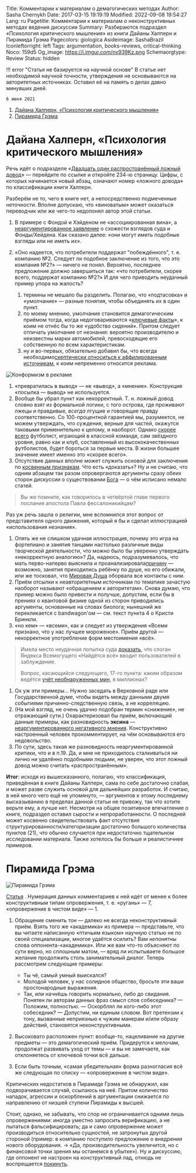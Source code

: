 Title: Комментарии к материалам о демагогических методах
Author: Sasha Chernykh
Date: 2017-03-15 19:19:19
Modified: 2022-09-08 19:54:27
Lang: ru
Pagetitle: Комментарии к материалам о неконструктивных методах ведения дискуссии
Summary: Разбираются подраздел «Психология критического мышления» из книги Дайаны Халперн и Пирамида Грэма
Pagecolors: giologica
Asideimage: SashaBrazil
Iconleftorright: left
Tags: argumentation, books-reviews, critical-thinking
Noco: 159d5
Og_image: https://i.imgur.com/nx939Kz.png
Schemaorgtype: Review
Status: hidden

!!! error "Статья не базируется на научной основе"
    В статье нет необходимой научной точности, утверждения не основываются на авторитетных источниках. Оставил её на память о делах давно минувших дней.

    6 июня 2021

<!-- MarkdownTOC -->

1. [Дайана Халперн, «Психология критического мышления»](#Дайана-Халперн-«Психология-критического-мышления»)
1. [Пирамида Грэма](#Пирамида-Грэма)

<!-- /MarkdownTOC -->

<a id="Дайана-Халперн-«Психология-критического-мышления»"></a>
# Дайана Халперн, «Психология критического мышления»

Речь идёт о подразделе «[Двадцать один распространённый ложный довод](https://docs.zoho.com/file/9ustl0ebab1b5e94745b6a5cc656051b3e8d0)» — перейдите по ссылке и откройте 234-ю страницу. Цифры, с которых начинается новый абзац, означают номер «ложного довода» по классификации книги Халперн.

Разберём не то, чего в книге нет, а непосредственно подмеченные неточности. Вполне допускаю, что «виноватым» может оказаться переводчик или же чего-то недопонял автор этой статьи.

1. В примере с Фондой и Хэйденом не «ассоциированная вина», а <u>неаргументированное заявление</u> о схожести взглядов суда и Фонды/Хейдена. Как сказано далее: «они могут иметь подобные взгляды или не иметь их».
1. «Оно надеется, что потребители поддержат "побеждённого", т. е. компанию №2. Следует ли подобное заключение из того, что это компания №2?» — ничего не понял. Вероятно, последнее предложение должно завершиться так: «что потребители, скорее всего, поддержат компанию №2?» И для чего приводить неудачный пример упора на жалость?

	1. термины не мешало бы разделить. Полагаю, что «подтасовка» и «умолчание» — разные понятия, чтобы объединять их в один пункт.
	1. по моему мнению, умолчание становится демагогическим приёмом тогда, когда недоговариваются «[ключевые факты](http://www.e-reading.club/chapter.php/1019719/2/Bogatyrev_-_Demagogicheskie_shablony_Osnovy_Polemiki_s_demagogami.html)», к коим не отнёс бы то же «удобство сидений». Притом следует отличать умолчание от незнания: вероятно производителю и неизвестны марки автомобилей, превосходящие его собственную по всем характеристикам.
	1. ну и во-первых, обязательно добавил бы, что всегда необходимо<u>скептически относиться к аффилированным источникам</u>, к коим непременно относится реклама.

![Конформизм в рекламе](https://i.imgur.com/nx939Kz.png)

1. «превратилась в вывод» — не «вывод», а «мнение». Конструкция «посылка — вывод» не используется.
1. Вообще бы убрал пункт как некорректный. Т. н. ложный довод словно взят из формальной логики, с того острова, где проживают лжецы и правдивые, *всегда* лгущие и говорящие правду соответственно. Со 100-процентной гарантией мы, разумеется, не можем утверждать, что суждения, верные для частей, окажутся таковыми применительно к целому, и наоборот. Однако <u>скорее всего</u> футболист, играющий в классной команде, сам звёздного уровня, равно как и клуб, составленный из высококачественных футболистов, будет бороться за первые места. В жизни большее значение имеет именно это «скорее всего».
1. Отсутствие данных вполне может служить основой для заключения по <u>косвенным признакам</u>. Что есть «доказать»? Ну и не считаю, что одним абзацем так разом опровергаются аргументы сразу обеих сторон дискуссии о существовании [Бога](https://www.instagram.com/nelia.kerechanyn/) — о чём исписано немало статей.

> Вы же помните, как говорилось в четвёртой главе первого послания апостола Павла фессалоникийцам?

Раз уж речь зашла о религии, мне вспомнился этот вопрос от представителя одного движения, который я бы и сделал иллюстрацией «использования незнания».

1. Опять же не слишком удачная иллюстрация, почему это игра на фортепиано и занятия танцами настолько различные виды творческой деятельности, что можно было бы уверенно утверждать «некорректную аналогию»? Да, надеюсь, подразумевалось, что мать перво-наперво выяснила и проанализировала<u>причину</u> — возможно, занятия приходились ребёнку по душе, но его обижали, или же тосковал, что [Мировая Душа](http://people.novsu.ru/profiles/html/profileView.do?userid=s167163&lang=ru) оборвала все контакты с ним.
1. Приём отсылки к неавторитетным источникам по тематике зачастую наоборот называют «обращением к авторитетам». Снова думаю, что пример можно было привести и получше, допустим, если бы в прениях о квантовой физике одной из сторон приводились аргументы, основанные на словах биолога; нынешний же перекликается с bandwagon'ом — см. текст пункта 4 о Кристи Бринкли.
1. «но кем» — «всеми», как и следует из утверждения «Всеми признано, что у нас лучшее мороженое». Приём другой — некорректное употребление форм местоимения «всё».

> Имела место неудачная попытка суда [доказать](http://www.vedomosti.ru/technology/articles/2012/09/07/novyj_dvigatel_torgovli), что слоган Яндекса Всемогущего «Найдётся всё» вводит пользователей в заблуждение.
>
> Вопрос, касающийся следующего, 17-го пункта: каким образом ведётся [учёт необнаруженных мин](http://svr.gov.ru/material/3-1.htm), в миллионах?

1. Ох уж эти примеры… Нужно заседать в Верховной раде или Государственной думе, чтобы видеть между данными двумя событиями причинно-следственную связь, а не корреляцию.
1. (На мой взгляд, не очень удачно подобран термин «снижение», не отражающий сути.) Охарактеризовал бы приём, включающий данные примеры, как разновидность **эксина** — <u>неаргументированного негативного мнения</u>. Конструктивно настроенный человек прокомментирует, на чём основываются его недовольство.
1. По сути, здесь такая же разновидность неаргументированной критики, что и в п.19. Да, и мне не приходилось сталкиваться ни лично ни удалённо подобными людьми, не уверен, что этот ложный довод можно считать «распространённым».

**Итог**: исходя из вышесказанного, полагаю, что классификация, приведённая в книге Дайаны Халперн, сама по себе достаточно слабая, и может разве служить основой для дальнейших разработок. И считаю, в ней много чего ещё не упомянуто, — аргументов к этому последнему высказыванию в пределах данной статьи не привожу, так что хотите верьте ему, а лучше нет. Несмотря на общее позитивное впечатление о книге, подраздел оставил сырости и непроработанности. О последней может косвенно свидетельствовать факт отсутствия структурированности/категоризации достаточно большого количества пунктов (21), что обычно случается при недостаточно тщательном исследовании материала. Также хотелось бы больше и реалистичнее примеров.

<a id="Пирамида-Грэма"></a>
# Пирамида Грэма

![Пирамида Грэма](https://i.imgur.com/nx939Kz.png)

[Статья](http://web.archive.org/web/20150615162941/http://www.xpomo.com/ruskolan/tolpa/piramida.htm) . Нумерация данных комментариев к ней идёт от менее к более конструктивным типам опровержения, т. е. «ругань» — 7, «опровержение в чистом виде» — 1.

1. Обращение сменить тон — далеко не всегда неконструктивный приём. Взять того же «академика» из примера — представьте, что вы читаете написанную «птичьим языком» научную статью не по своей специализации, многое удаётся осилить? Вам *непонятны* слова оппонента-«академика». Или же вам что-то объясняют по сути верно, но сплошным матом, — вряд ли испытываете большое желание продолжить столь занимательный диалог. Теперь рассмотрим следующие примеры:

	+ Ты чё, самый умный выискался?
	+ Молодой человек, у нас солидное общество, бросьте эти ваши простонародные выражения.
	+ Так, или начнёшь говорить нормально, либо до свидания.
	Понятен ли авторам данных фраз смысл слов собеседника? — Положим, полностью. — Оскорблял ли кого-либо этот собеседник? — Допустим, ни единым словом. Вот претензии к тону, вызванные неприязнью к чужим манерам и/или образу действий, становятся неконструктивными.

1. Высоковато расположен пункт: вообще-то, нацеливание на другие предметы — это демагогический приём. Придерутся к мелочам, продолжат развивать уход от темы — и вы не замечаете, как отклоняетесь от ключевой точки всё дальше.
1. Если быть точным, «самая убедительная» форма разногласия всё же следующая по списку — «опровержение в чистом виде».

Критических недостатков в Пирамиде Грэма не обнаружил, как подворачивается случай, ссылаюсь на неё. Притом количество нападок, агрессии и оскорблений в аргументации снижается по направлению от низшей ступени Пирамиды к высшей.

Стоит, однако, не забывать, что спор не ограничивается одними лишь опровержениями: иногда уместно запросить верификацию, а не пытаться фальсифицировать; да и само опровержение может производиться относительно сущностей, не затронутых другой стороной (пример: в компанию поступило предложение о внедрении нового оборудования. → «Да, производительность увеличится, но с финансовой точки зрения мы останемся в убытке»). Ну и дискуссию, где оппонент не настроен на конструктивный лад, отнюдь не воспрещается [покинуть](Nas-Izu).

